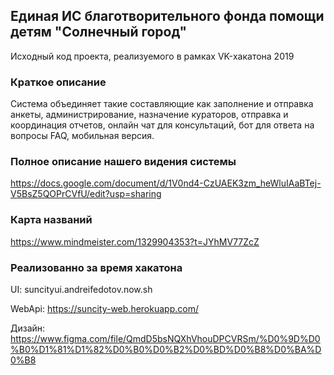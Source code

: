 ## Единая ИС благотворительного фонда помощи детям "Солнечный город"

Исходный код проекта, реализуемого в рамках VK-хакатона 2019

### Краткое описание
Система объединяет такие составляющие как заполнение и отправка анкеты, администрирование, назначение кураторов, отправка и координация отчетов, онлайн чат для консультаций, бот для ответа на вопросы FAQ, мобильная версия. 

### Полное описание нашего видения системы
https://docs.google.com/document/d/1V0nd4-CzUAEK3zm_heWluIAaBTej-V5BsZ5QOPrCVfU/edit?usp=sharing

### Карта названий
https://www.mindmeister.com/1329904353?t=JYhMV77ZcZ

### Реализованно за время хакатона
UI: suncityui.andreifedotov.now.sh

WebApi: https://suncity-web.herokuapp.com/

Дизайн: https://www.figma.com/file/QmdD5bsNQXhVhouDPCVRSm/%D0%9D%D0%B0%D1%81%D1%82%D0%B0%D0%B2%D0%BD%D0%B8%D0%BA%D0%B8


